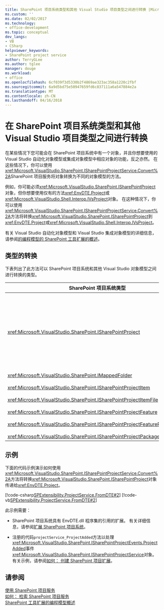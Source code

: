 ```yaml
---
title: SharePoint 项目系统类型和其他 Visual Studio 项目类型之间进行转换 |Microsoft 文档
ms.custom: ''
ms.date: 02/02/2017
ms.technology:
- office-development
ms.topic: conceptual
dev_langs:
- VB
- CSharp
helpviewer_keywords:
- SharePoint project service
author: TerryGLee
ms.author: tglee
manager: douge
ms.workload:
- office
ms.openlocfilehash: 6cf039f3d5330b2f4869ae323ac358a1220c2fbf
ms.sourcegitcommit: 6a9d5bd75e50947659fd6c837111a6a547884e2a
ms.translationtype: MT
ms.contentlocale: zh-CN
ms.lasthandoff: 04/16/2018
---
```

# <a name="converting-between-sharepoint-project-system-types-and-other-visual-studio-project-types"></a>在 SharePoint 项目系统类型和其他 Visual Studio 项目类型之间进行转换
  在某些情况下您可能会在 SharePoint 项目系统中有一个对象，并且你想要使用的 Visual Studio 自动化对象模型或集成对象模型中相应对象的功能，反之亦然。 在这些情况下，你可以使用<xref:Microsoft.VisualStudio.SharePoint.ISharePointProjectService.Convert%2A>SharePoint 项目服务将对象转换为不同的对象模型的方法。  
  
 例如，你可能必须<xref:Microsoft.VisualStudio.SharePoint.ISharePointProject>对象，但你想要使用仅有的方法<xref:EnvDTE.Project>或<xref:Microsoft.VisualStudio.Shell.Interop.IVsProject>对象。 在这种情况下，你可以使用<xref:Microsoft.VisualStudio.SharePoint.ISharePointProjectService.Convert%2A>方法将转换<xref:Microsoft.VisualStudio.SharePoint.ISharePointProject>到<xref:EnvDTE.Project>或<xref:Microsoft.VisualStudio.Shell.Interop.IVsProject>。  
  
 有关 Visual Studio 自动化对象模型和 Visual Studio 集成对象模型的详细信息，请参阅[的编程模型的 SharePoint 工具扩展的概述](../sharepoint/overview-of-the-programming-model-of-sharepoint-tools-extensions.md)。  
  
## <a name="types-of-conversions"></a>类型的转换  
 下表列出了此方法可以 SharePoint 项目系统和其他 Visual Studio 对象模型之间进行转换的类型。  
  
|SharePoint 项目系统类型|自动化和集成对象模型中的相应类型|  
|------------------------------------|-------------------------------------------------------------------------|  
|<xref:Microsoft.VisualStudio.SharePoint.ISharePointProject>|<xref:EnvDTE.Project><br /><br /> 或<br /><br /> 在 Visual Studio 集成对象模型由项目的基础 COM 对象实现任何接口。 这些接口包括<xref:Microsoft.VisualStudio.Shell.Interop.IVsHierarchy>， <xref:Microsoft.VisualStudio.Shell.Interop.IVsProject> （或派生的接口），和<xref:Microsoft.VisualStudio.Shell.Interop.IVsBuildPropertyStorage>。 由项目实现的主要接口的列表，请参阅[项目模型核心组件](/visualstudio/extensibility/internals/project-model-core-components)。|  
|<xref:Microsoft.VisualStudio.SharePoint.IMappedFolder><br /><br /> <xref:Microsoft.VisualStudio.SharePoint.ISharePointProjectItem><br /><br /> <xref:Microsoft.VisualStudio.SharePoint.ISharePointProjectItemFile><br /><br /> <xref:Microsoft.VisualStudio.SharePoint.ISharePointProjectFeature><br /><br /> <xref:Microsoft.VisualStudio.SharePoint.ISharePointProjectFeatureResourceFile><br /><br /> <xref:Microsoft.VisualStudio.SharePoint.ISharePointProjectPackage>|<xref:EnvDTE.ProjectItem><br /><br /> 或<br /><br /> A<xref:System.UInt32>标识中的项目成员的值 （也称为 VSITEMID）<xref:Microsoft.VisualStudio.Shell.Interop.IVsHierarchy>包含它。 此值可以传递给*itemid*的某些参数<xref:Microsoft.VisualStudio.Shell.Interop.IVsHierarchy>方法。|  
  
## <a name="example"></a>示例  
 下面的代码示例演示如何使用<xref:Microsoft.VisualStudio.SharePoint.ISharePointProjectService.Convert%2A>方法将转换<xref:Microsoft.VisualStudio.SharePoint.ISharePointProject>对象传递给<xref:EnvDTE.Project>。  
  
 [!code-csharp[SPExtensibility.ProjectService.FromDTE#2](../sharepoint/codesnippet/CSharp/spprojectserviceaddin/connect.cs#2)]
 [!code-vb[SPExtensibility.ProjectService.FromDTE#2](../sharepoint/codesnippet/VisualBasic/spprojectserviceaddin/connect.vb#2)]  
  
 此示例需要：  
  
-   SharePoint 项目系统具有 EnvDTE.dll 程序集的引用的扩展。 有关详细信息，请参阅[扩展 SharePoint 项目系统](../sharepoint/extending-the-sharepoint-project-system.md)。  
  
-   注册的代码`projectService_ProjectAdded`方法以处理<xref:Microsoft.VisualStudio.SharePoint.ISharePointProjectEvents.ProjectAdded>事件<xref:Microsoft.VisualStudio.SharePoint.ISharePointProjectService>对象。 有关示例，请参阅[如何： 创建 SharePoint 项目扩展](../sharepoint/how-to-create-a-sharepoint-project-extension.md)。  
  
## <a name="see-also"></a>请参阅  
 [使用 SharePoint 项目服务](../sharepoint/using-the-sharepoint-project-service.md)   
 [如何： 检索 SharePoint 项目服务](../sharepoint/how-to-retrieve-the-sharepoint-project-service.md)   
 [SharePoint 工具扩展的编程模型概述](../sharepoint/overview-of-the-programming-model-of-sharepoint-tools-extensions.md)  
  
  